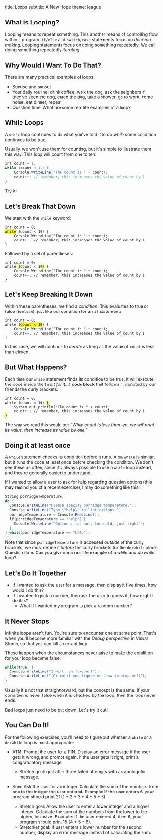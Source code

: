 title: Loops
subtitle: A New Hope
theme: league

## What is Looping?

Looping means to repeat something. This another means of controlling flow within a program. `if/else` and `switch/case` statements focus on *decision making*. Looping statements focus on doing something repeatedly. We call doing something repeatedly *iterating*.

## Why Would I Want To Do That?

There are many practical examples of loops:

- Sunrise and sunset
- Your daily routine: drink coffee, walk the dog, ask the neighbors if they've seen the dog, catch the dog, take a shower, go to work, come home, eat dinner, repeat
- Question time: What are some real life examples of a loop?
## While Loops

A `while` loop continues to do what you've told it to do *while* some condition continues to be true.

Usually, we won't use them for counting, but it's simple to illustrate them this way. This loop will count from one to ten:

```C#
int count = 1;
while (count < 11) {
	Console.WriteLine("The count is " + count);
	count++; // remember, this increases the value of count by 1
}
```
Try it!

## Let's Break That Down

We start with the `while` keyword:

<pre><code class="language-C#" data-noescape>int count = 0;
<mark>while</mark> (count < 10) {
	Console.WriteLine("The count is " + count);
	count++; // remember, this increases the value of count by 1
}</code></pre>

<div class="fragment">
<p>Followed by a set of parentheses:</p>
<pre><code class="language-C#" data-noescape>int count = 0;
while <mark>(</mark>count < 10<mark>)</mark> {
	Console.WriteLine("The count is " + count);
	count++; // remember, this increases the value of count by 1
}</code></pre>
</div>

## Let's Keep Breaking It Down

Within these parentheses, we find a *condition*. This evaluates to true or false (`boolean`), just like our condition for an `if` statement:

<pre><code class="language-java" data-noescape>int count = 0;
while (<mark>count < 10</mark>) {
	Console.WriteLine("The count is " + count);
	count++; // remember, this increases the value of count by 1
}</code></pre>

In this case, we will continue to *iterate* as long as the value of `count` is less than eleven.

## But What Happens?

Each time our `while` statement finds its condition to be true, it will execute the code inside the (*wait for it…*) **code block** that follows it, denoted by our friends the curly brackets:

<pre><code class="language-C#" data-noescape>int count = 0;
while (count < 10) <mark>{</mark>
	System.out.println("The count is " + count);
	count++; // remember, this increases the value of count by 1
<mark>}</mark></code></pre>

The way we read this would be: *"While count is less than ten, we will print its value, then increase its value by one."*

## Doing it at least once

A `while` statement checks its condition before it runs. A `do/while` is similar, but it runs the code at least once before checking the condition. We don't see these as often, since it's always possible to use a `while` loop instead, and they're generally easier to understand.

If I wanted to allow a user to ask for help regarding question options (this may remind you of a recent exercise), I may do something like this:

```C#
String porridgeTemperature;
do {
  Console.WriteLine("Please specify porridge temperature.");
  Console.WriteLine("Type \"help\" to list options.");
  porridgeTemperature = Console.ReadLine();
  if(porridgeTemperature == "help") {
    Console.WriteLine("Options: too hot, too cold, just right");
  }
} while(porridgeTemperature == "help");

```

Note that since `porridgeTemperature` is accessed *outside* of the curly brackets, we must define it *before* the curly brackets for the `do/while` block.
Question time: Can you give me a real life example of a *while* and *do while* loop?
## Let's Do It Together

- If I wanted to ask the user for a message, then display it five times, how would I do this?
- If I wanted to pick a number, then ask the user to guess it, how might I do this?
  - What if I wanted my program to pick a random number?

## It Never Stops

Infinite loops aren't fun. You're sure to encounter one at some point. That's when you'll become more familiar with the *Debug perspective* in Visual Studio, so that you can kill an errant loop.

These happen when the circumstances never arise to make the condition for your loop become false:

```C#
while(true) {
  Console.WriteLine("I will run forever!");
  Console.WriteLine("(Or until you figure out how to stop me!)");
}
```

Usually it's not that straightforward, but the concept is the same. If your condition is never false when it is checked by the loop, then the loop never ends.

Bad loops just need to be put down. Let's try it out!

## You Can Do It!

For the following exercises, you'll need to figure out whether a `while` or a `do/while` loop is most appropriate:

- ATM: Prompt the user for a PIN. Display an error message if the user gets it wrong, and prompt again. If the user gets it right, print a congratulatory message.
  - Stretch goal: quit after three failed attempts with an apologetic message.

- Sum: Ask the user for an integer. Calculate the sum of the numbers from one to the integer the user entered. Example: If the user enters 6, your program should print 21 (1 + 2 + 3 + 4 + 5 + 6).
  - Stretch goal: Allow the user to enter a lower integer and a higher integer. Calculate the sum of the numbers from the lower to the higher, inclusive. Example: If the user entered 4, then 6, your program should print 15 (4 + 5 + 6).
  - Stretchier goal: If user enters a lower number for the second number, display an error message instead of calculating the sum.